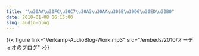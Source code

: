 ```yaml
---
title: "\u30AA\u30FC\u30C7\u30A3\u30AA\u306E\u30D6\u30ED\u30B0"
date: 2010-01-08 06:15:00
slug: audio-blog
---
```

{{< figure link="Verkamp-AudioBlog-Work.mp3" src="/embeds/2010/オーディオのブログ" >}}
